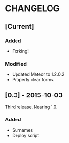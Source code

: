 CHANGELOG
=========

## [Current]
### Added
- Forking!

### Modified
- Updated Meteor to 1.2.0.2
- Properly clear forms.

## [0.3] - 2015-10-03
Third release. Nearing 1.0.

### Added
- Surnames
- Deploy script
